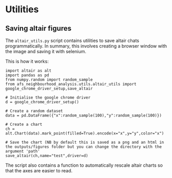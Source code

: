 # Utilities

## Saving altair figures

The `altair_utils.py` script contains utilities to save altair chats programmatically. In summary, this involves creating a browser window with the image and saving it with selenium. 

This is how it works:

```
import altair as alt
import pandas as pd
from numpy.random import random_sample
from afs_neighbourhood_analysis.utils.altair_utils import google_chrome_driver_setup,save_altair

# Initialise the google chrome driver
d = google_chrome_driver_setup()

# Create a random dataset
data = pd.DataFrame({"x":random_sample(100),"y":random_sample(100)})

# Create a chart
ch = alt.Chart(data).mark_point(filled=True).encode(x="x",y="y",color="x")

# Save the chart (NB by default this is saved as a png and an html in the outputs/figures folder but you can change the directory with the argument 'path'
save_altair(ch,name="test",driver=d)
```

The script also contains a function to automatically rescale altair charts so that the axes are easier to read.




